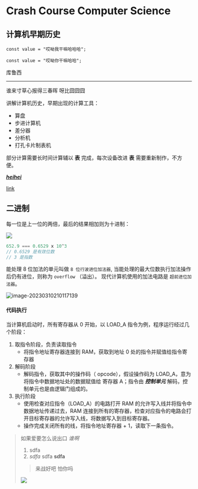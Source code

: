 # Crash Course Computer Science

## 计算机早期历史

```
const value = "哎呦我干嘛哈哈哈";
```

    const value = "哎呦你干嘛哈哈";

库鲁西

----

谁来寸草心报得三春晖
呀比囧囧囧

讲解计算机历史，早期出现的计算工具：

- 算盘
- 步进计算机
- 差分器
- 分析机
- 打孔卡片制表机

部分计算需要长时间计算辅以 **表** 完成，每次设备改进 **表** 需要重新制作，不方便。

[***heihei***](https://yuanyxh.com)

[link](/uri)

## 二进制

每一位是上一位的两倍，最后的结果相加则为十进制：

![](http://qkc148.bvimg.com/18470/02d6c3078ea53535.png)

```js
652.9 === 0.6529 x 10^3
// 0.6529 是有效位数
// 3 是指数
```

能处理 8 位加法的单元叫做 `8 位行波进位加法器`, 当能处理的最大位数执行加法操作后仍有进位，则称为 `overflow` （溢出）。
现代计算机使用的加法电路是 `超前进位加法器`。

![image-20230310210117139](http://qkc148.bvimg.com/18470/166e940bdcb77348.png)

#### 代码执行

当计算机启动时，所有寄存器从 0 开始，以 LOAD_A 指令为例，程序运行经过几个阶段：

1. 取指令阶段，负责读取指令
   - 将指令地址寄存器连接到 RAM，获取到地址 0 处的指令并赋值给指令寄存器
2. 解码阶段
   - 解码指令，获取其中的操作码（ opcode），假设操作码为 LOAD_A，意为将指令中数据地址处的数据赋值给 寄存器 A；指令由 ***控制单元*** 解码，控制单元也是由逻辑门组成的。
3. 执行阶段
   - 使用检查对应指令（LOAD_A）的电路打开 RAM 的允许写入线并将指令中数据地址传递过去，RAM 连接到所有的寄存器，检查对应指令的电路会打开目标寄存器的允许写入线，将数据写入到目标寄存器。
   - 操作完成关闭所有的线，将指令地址寄存器 + 1，读取下一条指令。

> 如果爱要怎么说出口 *谁啊*
>
> 1. sdfa
> 2. *sdfa* sdfa **sdfa**
>
> > 来战好吧
> >   怕你吗
>
> ![](http://qkc148.bvimg.com/18470/02d6c3078ea53535.png)
